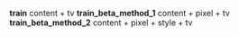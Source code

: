 **train**               content + tv
**train_beta_method_1** content + pixel + tv
**train_beta_method_2** content + pixel + style + tv
